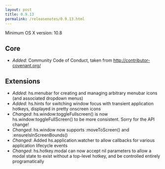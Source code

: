 ```yaml
---
layout: post
title: 0.9.13
permalink: /releasenotes/0.9.13.html
---
```


Minimum OS X version: 10.8

## Core
 * *Added*: Community Code of Conduct, taken from http://contributor-covenant.org/

## Extensions
 * *Added*: hs.menubar for creating and managing arbitrary menubar icons (and associated dropdown menus)
 * *Added*: hs.hints for switching window focus with transient application hotkeys, displayed in pretty onscreen icons
 * *Changed*: hs.window:toggleFullscreen() is now hs.window:toggleFullScreen() to be more consistent. Sorry for the API change!
 * *Changed*: hs.window now supports :moveToScreen() and :ensureIsInScreenBounds()
 * *Changed*: Added hs.application.watcher to allow callbacks for various application lifecycle events
 * *Changed*: hs.hotkey.modal can now accept nil parameters to allow a modal state to exist without a top-level hotkey, and be controlled entirely programatically
